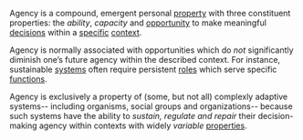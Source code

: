 Agency is a compound, emergent personal [property](https://github.com/gcassel/Modular-Organization-Terminology/blob/master/terms/property.md) with three constituent properties: the *ability*, *capacity* and [opportunity](https://github.com/gcassel/Modular-Organization-Terminology/blob/master/terms/opportunity.md) to make meaningful [decisions](https://github.com/gcassel/Modular-Organization-Terminology/blob/master/terms/decision.md) within a [specific](https://github.com/gcassel/Modular-Organization-Terminology/blob/master/terms/specific.md) [context](https://github.com/gcassel/Modular-Organization-Terminology/blob/master/terms/context.md).   

Agency is normally associated with opportunities which do *not* significantly diminish one’s future agency within the described context.  For instance, sustainable [systems](https://github.com/gcassel/Modular-Organization-Terminology/blob/master/terms/system.md) often require persistent [roles](https://github.com/gcassel/Modular-Organization-Terminology/blob/master/terms/role.md) which serve specific [functions](https://github.com/gcassel/Modular-Organization-Terminology/blob/master/terms/function.md).

Agency is exclusively a property of (some, but not all) complexly adaptive systems-- including organisms, social groups and organizations-- because such systems have the ability to *sustain, regulate and repair* their decision-making agency within contexts with widely *variable* [properties](https://github.com/gcassel/Modular-Organization-Terminology/blob/master/terms/property.md).
